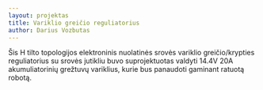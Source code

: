 ```yaml
---
layout: projektas
title: Variklio greičio reguliatorius
author: Darius Vozbutas
---
```

Šis H tilto topologijos elektroninis nuolatinės srovės variklio
greičio/krypties reguliatorius su srovės jutikliu buvo suprojektuotas valdyti
14.4V 20A akumuliatorinių grežtuvų variklius, kurie bus panaudoti gaminant
ratuotą robotą.
